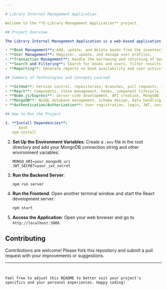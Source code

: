 ```yaml
---

# Library Internal Management Application

Welcome to the **E-Library Management Application** project.

## Project Overview

The Library Internal Management Application is a web-based application that allows librarians to manage books, track borrowing and returning of books, manage user accounts, and generate insightful reports. The system includes functionalities such as:

- **Book Management**: Add, update, and delete books from the inventory.
- **User Management**: Register, update, and manage user profiles.
- **Transaction Management**: Handle the borrowing and returning of books.
- **Search and Filtering**: Search for books and users, filter results based on various criteria.
- **Reporting**: Generate reports on book availability and user activities.

## Summary of Technologies and Concepts Learned

- **GitHub**: Version control, repositories, branches, pull requests, issues, project boards, GitHub Actions.
- **React**: Components, state management, hooks, component lifecycle.
- **Node.js/Express**: Server-side development, API creation, MongoDB integration.
- **MongoDB**: NoSQL database management, schema design, data handling.
- **Authentication/Authorization**: User registration, login, JWT, secure session handling.

## How to Run the Project

1. **Install Dependencies**:
   ```bash
   npm install
   ```

2. **Set Up the Environment Variables**:
   Create a `.env` file in the root directory and add your MongoDB connection string and other environment variables.
   ```
   MONGO_URI=your_mongodb_uri
   JWT_SECRET=your_jwt_secret
   ```

3. **Run the Backend Server**:
   ```bash
   npm run server
   ```

4. **Run the Frontend**:
   Open another terminal window and start the React development server:
   ```bash
   npm start
   ```

5. **Access the Application**:
   Open your web browser and go to `http://localhost:3000`.

## Contributing

Contributions are welcome! Please fork this repository and submit a pull request with your improvements or suggestions.

---
```


Feel free to adjust this README to better suit your project's specifics and your personal experiences. Happy coding!
